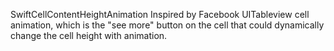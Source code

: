 SwiftCellContentHeightAnimation
Inspired by Facebook UITableview cell animation, which is the "see more" button on the cell that could dynamically change the cell height with animation.
